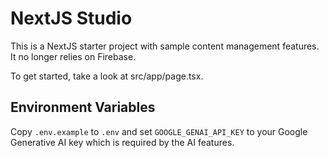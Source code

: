 # NextJS Studio

This is a NextJS starter project with sample content management features. It no longer relies on Firebase.

To get started, take a look at src/app/page.tsx.

## Environment Variables

Copy `.env.example` to `.env` and set `GOOGLE_GENAI_API_KEY` to your Google Generative AI key which is required by the AI features.
